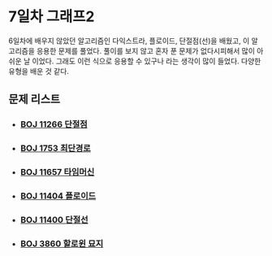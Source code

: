 # 7일차 그래프2

6일차에 배우지 않았던 알고리즘인 다익스트라, 플로이드, 단절점(선)을 배웠고, 이 알고리즘을 응용한 문제를 풀었다. 풀이를 보지 않고 혼자 푼 문제가 없다시피해서 많이 아쉬운 날 이었다. 그래도 이런 식으로 응용할 수 있구나 라는 생각이 많이 들었다. 다양한 유형을 배운 것 같다.



## 문제 리스트

- ### [BOJ 11266 단절점](https://github.com/jungtaeyong/alstudy2/blob/ty/SDS/SDS%20알고리즘%20특강/baekjoon%2011266%20단절점.cpp)

- ### [BOJ 1753 최단경로](https://github.com/jungtaeyong/alstudy2/blob/ty/SDS/SDS%20알고리즘%20특강/baekjoon%201753%20최단경로.cpp)

- ### [BOJ 11657 타임머신](https://github.com/jungtaeyong/alstudy2/blob/ty/SDS/SDS%20알고리즘%20특강/baekjoon%2011657%20타임머신.cpp)

- ### [BOJ 11404 플로이드](https://github.com/jungtaeyong/alstudy2/blob/ty/SDS/SDS%20알고리즘%20특강/baekjoon%2011404%20플로이드.cpp)

- ### [BOJ 11400 단절선](https://github.com/jungtaeyong/alstudy2/blob/ty/SDS/SDS%20알고리즘%20특강/baekjoon%2011400%20단절선.cpp)

- ### [BOJ 3860 할로윈 묘지](https://github.com/jungtaeyong/alstudy2/blob/ty/SDS/SDS%20알고리즘%20특강/baekjoon%203860%20할로윈%20묘지.cpp)

